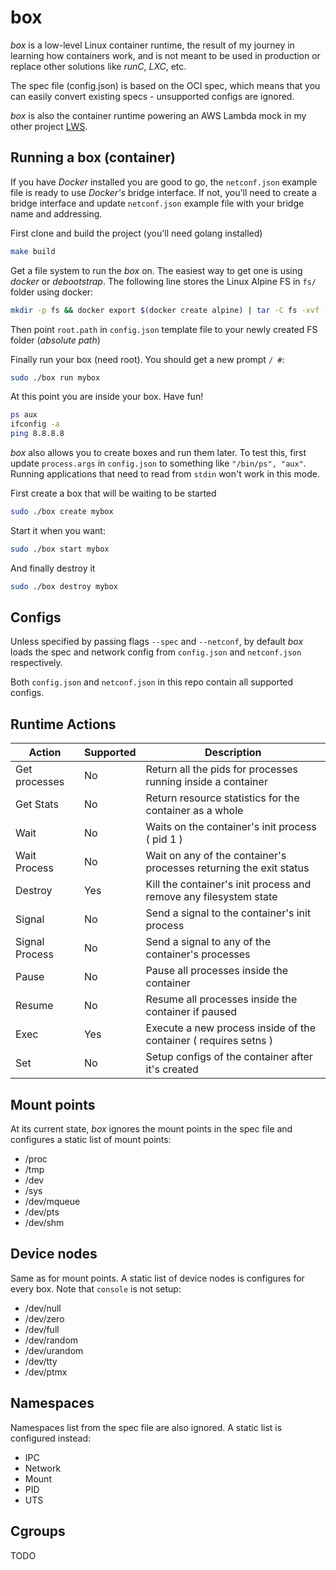 # box
*box* is a low-level Linux container runtime, the result of my journey in learning how containers work, and is not
meant to be used in production or replace other solutions like *runC*, *LXC*, etc.

The spec file (config.json) is based on the OCI spec, which means that you can easily convert existing specs - unsupported configs are ignored.

*box* is also the container runtime powering an AWS Lambda mock in my other project [LWS](https://github.com/cprates/lws).


## Running a box (container)

If you have *Docker* installed you are good to go, the `netconf.json` example file is ready to use 
*Docker's* bridge interface. If not, you'll need to create a bridge interface and update
`netconf.json` example file with your bridge name and addressing.

First clone and build the project (you'll need golang installed)

```bash
make build
```

Get a file system to run the *box* on. The easiest way to get one is using *docker* or 
*debootstrap*.
The following line stores the Linux Alpine FS in `fs/` folder using docker:

```bash
mkdir -p fs && docker export $(docker create alpine) | tar -C fs -xvf -
```

Then point `root.path` in `config.json` template file to your newly created FS folder 
(*absolute path*)

Finally run your box (need root). You should get a new prompt `/ #`:

```bash
sudo ./box run mybox
```

At this point you are inside your box. Have fun!
```bash
ps aux
ifconfig -a
ping 8.8.8.8
```

*box* also allows you to create boxes and run them later. To test this, first update `process.args` in `config.json` to something like `"/bin/ps", "aux"`.
Running applications that need to read from `stdin` won't work in this mode.

First create a box that will be waiting to be started
```bash
sudo ./box create mybox
```

Start it when you want:
```bash
sudo ./box start mybox
```

And finally destroy it
```bash
sudo ./box destroy mybox
```


## Configs
Unless specified by passing flags `--spec` and `--netconf`, by default *box* loads the spec and network config from `config.json` and `netconf.json` respectively.

Both `config.json` and `netconf.json` in this repo contain all supported configs.


## Runtime Actions
 
 |     Action     |  Supported  |                         Description                                |
 | -------------- | ----------- | ----------------------------------------------------- |
 | Get processes  |     No      | Return all the pids for processes running inside a container       | 
 | Get Stats      |     No      | Return resource statistics for the container as a whole            |
 | Wait           |     No      | Waits on the container's init process ( pid 1 )                    |
 | Wait Process   |     No      | Wait on any of the container's processes returning the exit status | 
 | Destroy        |     Yes     | Kill the container's init process and remove any filesystem state  |
 | Signal         |     No      | Send a signal to the container's init process                      |
 | Signal Process |     No      | Send a signal to any of the container's processes                  |
 | Pause          |     No      | Pause all processes inside the container                           |
 | Resume         |     No      | Resume all processes inside the container if paused                |
 | Exec           |     Yes     | Execute a new process inside of the container  ( requires setns )  |
 | Set            |     No      | Setup configs of the container after it's created                  |


## Mount points
At its current state, *box* ignores the mount points in the spec file and configures a static list of 
mount points:
* /proc
* /tmp
* /dev
* /sys
* /dev/mqueue
* /dev/pts
* /dev/shm

## Device nodes
Same as for mount points. A static list of device nodes is configures for every box. Note that `console` is not setup:
* /dev/null
* /dev/zero
* /dev/full
* /dev/random
* /dev/urandom
* /dev/tty
* /dev/ptmx


## Namespaces
Namespaces list from the spec file are also ignored. A static list is configured instead:
* IPC
* Network
* Mount
* PID
* UTS

## Cgroups
TODO
